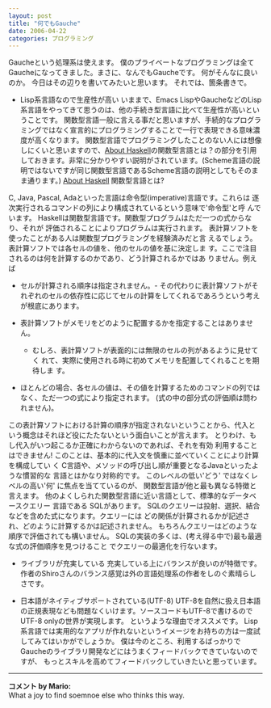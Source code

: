 ```yaml
---
layout: post
title: "何でもGauche"
date: 2006-04-22
categories: プログラミング
---
```

Gaucheという処理系は使えます。
僕のプライベートなプログラミングは全てGaucheになってきました。まさに、なんでもGaucheです。
何がそんなに良いのか。
今日はその辺りを書いてみたいと思います。
それでは、箇条書きで。

- Lisp系言語なので生産性が高い
いままで、Emacs LispやGaucheなどのLisp系言語をやってきて思うのは、他の手続き型言語に比べて生産性が高いということです。
関数型言語一般に言える事だと思いますが、手続的なプログラミングではなく宣言的にプログラミングすることで一行で表現できる意味濃度が高くなります。
関数型言語でプログラミングしたことのない人には想像しにくいと思いますので、[About Haskell](http://web.yl.is.s.u-tokyo.ac.jp/~ganat/memo/aboutHaskell.html)の関数型言語とは？の部分を引用しておきます。非常に分かりやすい説明がされています。(Scheme言語の説明ではないですが同じ関数型言語であるScheme言語の説明としてもそのまま通ります。)
 [About Haskell](http://web.yl.is.s.u-tokyo.ac.jp/~ganat/memo/aboutHaskell.html)
 関数型言語とは?
 
 C, Java, Pascal, Adaといった言語は命令型(imperative)言語です。これらは
 逐次実行されるコマンドの列により構成されているという意味で'命令型'と呼
 んでいます。
 Haskellは関数型言語です。関数型プログラムはただ一つの式からなり、それが
 評価されることによりプログラムは実行されます。
 表計算ソフトを使ったことがある人は関数型プログラミングを経験済みだと言
 えるでしょう。表計算ソフトでは各セルの値を、他のセルの値を基に決定しま
 す。ここで注目されるのは何を計算するのかであり、どう計算されるかではあ
 りません。例えば
 
 - セルが計算される順序は指定されません。- その代わりに表計算ソフトがそ
   れぞれのセルの依存性に応じてセルの計算をしてくれるであろうという考え
   が根底にあります。
 
 - 表計算ソフトがメモリをどのように配置するかを指定することはありません。
   - むしろ、表計算ソフトが表面的には無限のセルの列があるように見せてく
   れて、実際に使用される時に初めてメモリを配置してくれることを期待しま
   す。
 
 - ほとんどの場合、各セルの値は、その値を計算するためのコマンドの列では
   なく、ただ一つの式により指定されます。 (式の中の部分式の評価順は問わ
   れません)。
 
 この表計算ソフトにおける計算の順序が指定されないということから、代入と
 いう概念はそれほど役にたたないという面白いことが言えます。
 とりわけ、もし代入がいつ起こるか正確にわからないのであれば、それを有効
 利用することはできません!
 このことは、基本的に代入文を慎重に並べていくことにより計算を構成してい
 く C言語や、メソッドの呼び出し順が重要となるJavaといったような慣習的な
 言語とはかなり対称的です。
 このレベルの低い'どう' ではなくレベルの高い'何' に焦点を当てているのが、
 関数型言語が他と最も異なる特徴と言えます。
 他のよくしられた関数型言語に近い言語として、標準的なデータベースクエリー
 言語である SQLがあります。
 SQLのクエリーは投射、選択、結合などを含めた式になります。クエリーには
 どの関係が計算されるかが記述され、どのように計算するかは記述されません。
 もちろんクエリーはどのような順序で評価されても構いません。
 SQLの実装の多くは、(考え得る中で)最も最適な式の評価順序を見つけること
 でクエリーの最適化を行ないます。

- ライブラリが充実している
充実している上にバランスが良いのが特徴です。
作者のShiroさんのバランス感覚は外の言語処理系の作者をしのぐ素晴らしさです。

- 日本語がネイティブサポートされている(UTF-8)
UTF-8を自然に扱え日本語の正規表現なども問題なくいけます。ソースコードもUTF-8で書けるのでUTF-8 onlyの世界が実現します。
というような理由でオススメです。
Lisp系言語では実用的なアプリが作れないというイメージをお持ちの方は一度試してみてはいかがでしょうか。
僕は今のところ、利用するばっかりでGaucheのライブラリ開発などにはうまくフィードバックできていないのですが、
もっとスキルを高めてフィードバックしていきたいと思っています。



---

**コメント by Mario:**  
What a joy to find soemnoe else who thinks this way.
